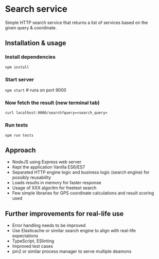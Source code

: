 # Search service

Simple HTTP search service that returns a list of services based on the given query & coordinate.

## Installation & usage

### Install dependencies
`npm install`

### Start server
`npm start` # runs on port 9000

### Now fetch the result (new terminal tab)
`curl localhost:9000/search?query=<search_query>`

### Run tests
`npm run tests`

## Approach

- NodeJS using Express web server
- Kept the application Vanilla ES6/ES7
- Separated HTTP engine logic and business logic (search engine) for possibly reusability
- Loads results in memory for faster response
- Usage of XXX algoritm for freetext search
- Few simple libraries for GPS coordinate calculations and result scoring used

## Further improvements for real-life use

- Error handling needs to be improved
- Use Elasticache or similar search engine to align with real-life expectations
- TypeScript, ESlinting
- Improved test cases
- pm2 or similar process manager to serve multiple deamons